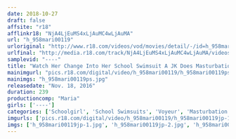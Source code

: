 ```yaml
---
date: 2018-10-27
draft: false
affsite: "r18"
afflinkr18: "NjA4LjEuMS4xLjAuMC4wLjAuMA"
url: "h_958mari00119"
urloriginal: "http://www.r18.com/videos/vod/movies/detail/-/id=h_958mari00119"
urlfinal: "http://media.r18.com/track/NjA4LjEuMS4xLjAuMC4wLjAuMA/videos/vod/movies/detail/-/id=h_958mari00119"
samplevid: "----"
title: "Watch Her Change Into Her School Swimsuit A JK Does Masturbation With Her Cute Little Pussy And Tits A Hot JK Special"
mainimgurl: "pics.r18.com/digital/video/h_958mari00119/h_958mari00119ps.jpg"
mainimgs: "h_958mari00119ps.jpg"
releasedate: "Nov. 18, 2016"
duration: 239
productioncomp: "Maria"
girls: ['----']
categories: ['Schoolgirl', 'School Swimsuits', 'Voyeur', 'Masturbation', 'Over 4 Hours']
imgurls: ['pics.r18.com/digital/video/h_958mari00119/h_958mari00119jp-1.jpg', 'pics.r18.com/digital/video/h_958mari00119/h_958mari00119jp-2.jpg', 'pics.r18.com/digital/video/h_958mari00119/h_958mari00119jp-3.jpg', 'pics.r18.com/digital/video/h_958mari00119/h_958mari00119jp-4.jpg', 'pics.r18.com/digital/video/h_958mari00119/h_958mari00119jp-5.jpg', 'pics.r18.com/digital/video/h_958mari00119/h_958mari00119jp-6.jpg', 'pics.r18.com/digital/video/h_958mari00119/h_958mari00119jp-7.jpg', 'pics.r18.com/digital/video/h_958mari00119/h_958mari00119jp-8.jpg', 'pics.r18.com/digital/video/h_958mari00119/h_958mari00119jp-9.jpg', 'pics.r18.com/digital/video/h_958mari00119/h_958mari00119jp-10.jpg', 'pics.r18.com/digital/video/h_958mari00119/h_958mari00119jp-11.jpg', 'pics.r18.com/digital/video/h_958mari00119/h_958mari00119jp-12.jpg', 'pics.r18.com/digital/video/h_958mari00119/h_958mari00119jp-13.jpg', 'pics.r18.com/digital/video/h_958mari00119/h_958mari00119jp-14.jpg', 'pics.r18.com/digital/video/h_958mari00119/h_958mari00119jp-15.jpg', 'pics.r18.com/digital/video/h_958mari00119/h_958mari00119jp-16.jpg', 'pics.r18.com/digital/video/h_958mari00119/h_958mari00119jp-17.jpg', 'pics.r18.com/digital/video/h_958mari00119/h_958mari00119jp-18.jpg', 'pics.r18.com/digital/video/h_958mari00119/h_958mari00119jp-19.jpg', 'pics.r18.com/digital/video/h_958mari00119/h_958mari00119jp-20.jpg']
imgs: ['h_958mari00119jp-1.jpg', 'h_958mari00119jp-2.jpg', 'h_958mari00119jp-3.jpg', 'h_958mari00119jp-4.jpg', 'h_958mari00119jp-5.jpg', 'h_958mari00119jp-6.jpg', 'h_958mari00119jp-7.jpg', 'h_958mari00119jp-8.jpg', 'h_958mari00119jp-9.jpg', 'h_958mari00119jp-10.jpg', 'h_958mari00119jp-11.jpg', 'h_958mari00119jp-12.jpg', 'h_958mari00119jp-13.jpg', 'h_958mari00119jp-14.jpg', 'h_958mari00119jp-15.jpg', 'h_958mari00119jp-16.jpg', 'h_958mari00119jp-17.jpg', 'h_958mari00119jp-18.jpg', 'h_958mari00119jp-19.jpg', 'h_958mari00119jp-20.jpg']
---
```

